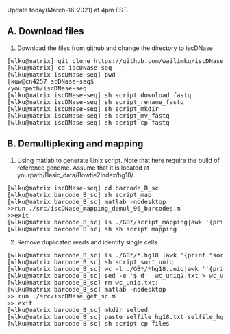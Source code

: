 Update today(March-16-2021) at 4pm EST.

A. Download files
--------------------------------------

1. Download the files from github and change the directory to iscDNase

<pre>
[wlku@matrix] git clone https://github.com/wailimku/iscDNase-seq.git
[wlku@matrix] cd iscDNase-seq
[wlku@matrix iscDNase-seq] pwd
[kuw@cn4257 scDNase-seq$
/yourpath/iscDNase-seq
[wlku@matrix iscDNase-seq] sh script_download_fastq
[wlku@matrix iscDNase-seq] sh script_rename_fastq
[wlku@matrix iscDNase-seq] sh script_mkdir
[wlku@matrix iscDNase-seq] sh script_mv_fastq
[wlku@matrix iscDNase-seq] sh script_cp_fastq
</pre>

B. Demultiplexing and mapping 
--------------------------------------

1. Using matlab to generate Unix script. Note that here require the build of reference genome. Assume that it is located at yourpath/Basic_data/Bowtie2Index/hg18/.

<pre>
[wlku@matrix iscDNase-seq] cd barcode_B_sc
[wlku@matrix barcode_B_sc] sh script_map
[wlku@matrix barcode_B_sc] matlab -nodesktop
>>run ./src/iscDNase_mapping_demul_96_barcodes.m
>>exit
[wlku@matrix barcode_B_sc] ls ./GB*/script_mapping|awk '{print "sh "$1}'>sh_script_mapping
[wlku@matrix barcode_B_sc] sh sh_script_mapping
</pre>

2. Remove duplicated reads and identify single cells
<pre>
[wlku@matrix barcode_B_sc] ls ./GB*/*.hg18 |awk '{print "sort -u -k1,1 -k2,2 -k3,3 "$1" > "$1".uniq &" }'>script_sort_uniq
[wlku@matrix barcode_B_sc] sh script_sort_uniq
[wlku@matrix barcode_B_sc] wc -l ./GB*/*hg18.uniq|awk ''{print $1"\t"$2}''>wc_uniq2.txt'
[wlku@matrix barcode_B_sc] sed -e '$ d'  wc_uniq2.txt > wc_uniq.txt'
[wlku@matrix barcode_B_sc] rm wc_uniq.txt;
[wlku@matrix barcode_B_sc] matlab -nodesktop
>> run ./src/iscDNase_get_sc.m
>> exit
[wlku@matrix barcode_B_sc] mkdir selbed
[wlku@matrix barcode_B_sc] paste selfile_hg18.txt selfile_hg18_2.txt|awk '{print "cp "$1" ./selbed/"$2" &"}'>script_cp_files
[wlku@matrix barcode_B_sc] sh script_cp_files
</pre>

</pre>
